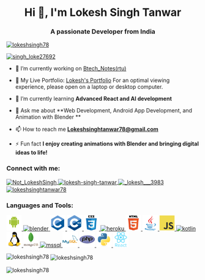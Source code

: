 <h1 align="center">Hi 👋, I'm Lokesh Singh Tanwar</h1>
<h3 align="center">A passionate Developer from India</h3>
 
<p align="left"> <a href="https://github.com/ryo-ma/github-profile-trophy"><img src="https://github-profile-trophy.vercel.app/?username=lokeshsingh78" alt="lokeshsingh78" /></a> </p>

<p align="left"> <a href="https://twitter.com/@Not_LokeshSingh" target="blank"><img src="https://img.shields.io/twitter/follow/Lokesh singh?logo=twitter&style=for-the-badge" alt="singh_loke27692" /></a> </p>

- 🔭 I’m currently working on [Btech_Notes(rtu)](https://github.com/Lokeshsingh78/btech_notes_rtu.git)
- 🚀 My Live Portfolio: [Lokesh's Portfolio](https://lokeshsingh78.github.io/Lokesh_portfolio/) For an optimal viewing experience, please open on a laptop or desktop computer.


- 🌱 I’m currently learning **Advanced React and AI development** 

- 💬 Ask me about **Web Development, Android App Development, and Animation with Blender **

- 📫 How to reach me **Lokeshsinghtanwar78@gmail.com**

- ⚡ Fun fact **I enjoy creating animations with Blender and bringing digital ideas to life!**

<h3 align="left">Connect with me:</h3>
<p align="left">
<a href="https://x.com/Not_LokeshSingh" target="blank">
  <img align="center" src="https://raw.githubusercontent.com/rahuldkjain/github-profile-readme-generator/master/src/images/icons/Social/twitter.svg" alt="Not_LokeshSingh" height="30" width="40" />
</a>
<a href="https://www.linkedin.com/in/lokesh-singh-tanwar/" target="blank">
  <img align="center" src="https://raw.githubusercontent.com/rahuldkjain/github-profile-readme-generator/master/src/images/icons/Social/linked-in-alt.svg" alt="lokesh-singh-tanwar" height="30" width="40" />
</a>
<a href="https://instagram.com/_lokesh___3983" target="blank">
  <img align="center" src="https://raw.githubusercontent.com/rahuldkjain/github-profile-readme-generator/master/src/images/icons/Social/instagram.svg" alt="_lokesh___3983" height="30" width="40" />
</a>
<a href="https://leetcode.com/lokeshsinghtanwar78/" target="blank">
  <img align="center" src="https://raw.githubusercontent.com/rahuldkjain/github-profile-readme-generator/master/src/images/icons/Social/leet-code.svg" alt="lokeshsinghtanwar78" height="30" width="40" />
</a>


<h3 align="left">Languages and Tools:</h3>
<p align="left"> <a href="https://developer.android.com" target="_blank" rel="noreferrer"> <img src="https://raw.githubusercontent.com/devicons/devicon/master/icons/android/android-original-wordmark.svg" alt="android" width="40" height="40"/> </a> <a href="https://www.blender.org/" target="_blank" rel="noreferrer"> <img src="https://download.blender.org/branding/community/blender_community_badge_white.svg" alt="blender" width="40" height="40"/> </a> <a href="https://www.cprogramming.com/" target="_blank" rel="noreferrer"> <img src="https://raw.githubusercontent.com/devicons/devicon/master/icons/c/c-original.svg" alt="c" width="40" height="40"/> </a> <a href="https://www.w3schools.com/cpp/" target="_blank" rel="noreferrer"> <img src="https://raw.githubusercontent.com/devicons/devicon/master/icons/cplusplus/cplusplus-original.svg" alt="cplusplus" width="40" height="40"/> </a> <a href="https://www.w3schools.com/css/" target="_blank" rel="noreferrer"> <img src="https://raw.githubusercontent.com/devicons/devicon/master/icons/css3/css3-original-wordmark.svg" alt="css3" width="40" height="40"/> </a> <a href="https://heroku.com" target="_blank" rel="noreferrer"> <img src="https://www.vectorlogo.zone/logos/heroku/heroku-icon.svg" alt="heroku" width="40" height="40"/> </a> <a href="https://www.w3.org/html/" target="_blank" rel="noreferrer"> <img src="https://raw.githubusercontent.com/devicons/devicon/master/icons/html5/html5-original-wordmark.svg" alt="html5" width="40" height="40"/> </a> <a href="https://www.java.com" target="_blank" rel="noreferrer"> <img src="https://raw.githubusercontent.com/devicons/devicon/master/icons/java/java-original.svg" alt="java" width="40" height="40"/> </a> <a href="https://developer.mozilla.org/en-US/docs/Web/JavaScript" target="_blank" rel="noreferrer"> <img src="https://raw.githubusercontent.com/devicons/devicon/master/icons/javascript/javascript-original.svg" alt="javascript" width="40" height="40"/> </a> <a href="https://kotlinlang.org" target="_blank" rel="noreferrer"> <img src="https://www.vectorlogo.zone/logos/kotlinlang/kotlinlang-icon.svg" alt="kotlin" width="40" height="40"/> </a> <a href="https://www.linux.org/" target="_blank" rel="noreferrer"> <img src="https://raw.githubusercontent.com/devicons/devicon/master/icons/linux/linux-original.svg" alt="linux" width="40" height="40"/> </a> <a href="https://www.mongodb.com/" target="_blank" rel="noreferrer"> <img src="https://raw.githubusercontent.com/devicons/devicon/master/icons/mongodb/mongodb-original-wordmark.svg" alt="mongodb" width="40" height="40"/> </a> <a href="https://www.microsoft.com/en-us/sql-server" target="_blank" rel="noreferrer"> <img src="https://www.svgrepo.com/show/303229/microsoft-sql-server-logo.svg" alt="mssql" width="40" height="40"/> </a> <a href="https://www.mysql.com/" target="_blank" rel="noreferrer"> <img src="https://raw.githubusercontent.com/devicons/devicon/master/icons/mysql/mysql-original-wordmark.svg" alt="mysql" width="40" height="40"/> </a> <a href="https://www.php.net" target="_blank" rel="noreferrer"> <img src="https://raw.githubusercontent.com/devicons/devicon/master/icons/php/php-original.svg" alt="php" width="40" height="40"/> </a> <a href="https://www.python.org" target="_blank" rel="noreferrer"> <img src="https://raw.githubusercontent.com/devicons/devicon/master/icons/python/python-original.svg" alt="python" width="40" height="40"/> </a> <a href="https://reactjs.org/" target="_blank" rel="noreferrer"> <img src="https://raw.githubusercontent.com/devicons/devicon/master/icons/react/react-original-wordmark.svg" alt="react" width="40" height="40"/> </a> </p>

<p><img align="left" src="https://github-readme-stats.vercel.app/api/top-langs?username=lokeshsingh78&show_icons=true&locale=en&layout=compact" alt="lokeshsingh78" /></p>

<p>&nbsp;<img align="center" src="https://github-readme-stats.vercel.app/api?username=lokeshsingh78&show_icons=true&locale=en" alt="lokeshsingh78" /></p>

<p><img align="center" src="https://github-readme-streak-stats.herokuapp.com/?user=lokeshsingh78&" alt="lokeshsingh78" /></p>

